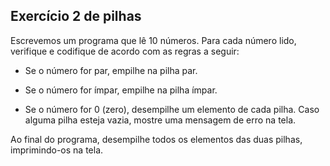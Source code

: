 ## Exercício 2 de pilhas

Escrevemos um programa que lê 10 números. Para cada número lido, verifique e codifique de acordo com as regras a seguir:

- Se o número for par, empilhe na pilha par.

- Se o número for ímpar, empilhe na pilha ímpar.

- Se o número for 0 (zero), desempilhe um elemento de cada pilha. Caso alguma pilha esteja vazia, mostre uma mensagem de erro na tela.

Ao final do programa, desempilhe todos os elementos das duas pilhas, imprimindo-os na tela.
